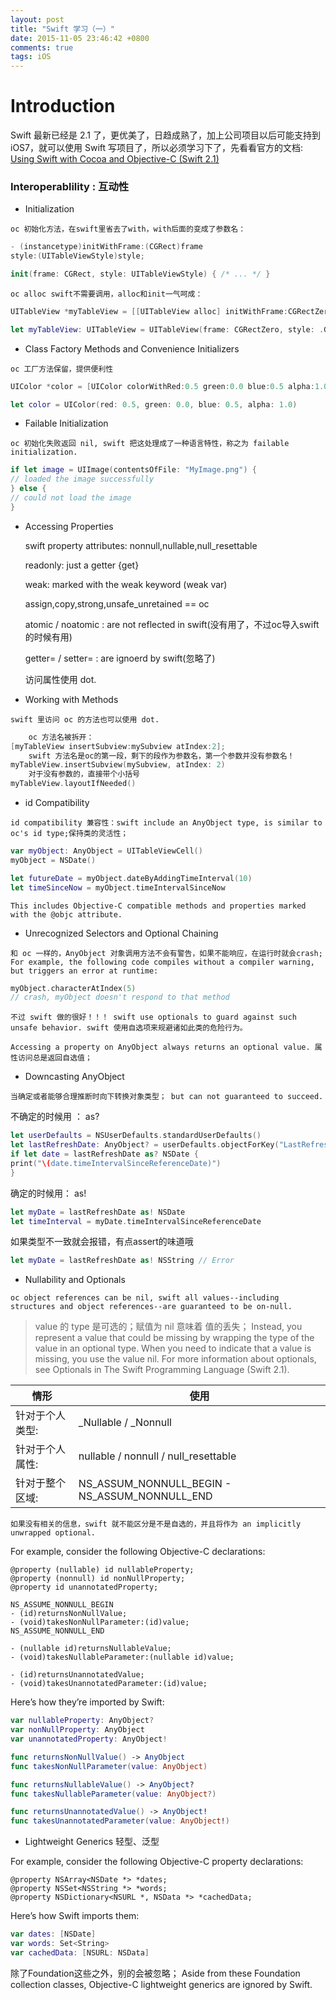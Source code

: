 ```yaml
---
layout: post
title: "Swift 学习（一）"
date: 2015-11-05 23:46:42 +0800
comments: true
tags: iOS
---
```


Introduction
============

Swift 最新已经是 2.1 了，更优美了，日趋成熟了，加上公司项目以后可能支持到 iOS7，就可以使用 Swift 写项目了，所以必须学习下了，先看看官方的文档:     
 [Using Swift with Cocoa and Objective-C (Swift 2.1)](https://developer.apple.com/library/ios/documentation/Swift/Conceptual/BuildingCocoaApps/index.html#//apple_ref/doc/uid/TP40014216-CH2-ID0)

### Interoperablility : 互动性

- Initialization

`oc 初始化方法，在swift里省去了with，with后面的变成了参数名：`

```swift
- (instancetype)initWithFrame:(CGRect)frame
style:(UITableViewStyle)style;

init(frame: CGRect, style: UITableViewStyle) { /* ... */ }
```

`oc alloc swift不需要调用，alloc和init一气呵成：`

```swift
UITableView *myTableView = [[UITableView alloc] initWithFrame:CGRectZero style:UITableViewStyleGrouped];

let myTableView: UITableView = UITableView(frame: CGRectZero, style: .Grouped)
```

- Class Factory Methods and Convenience Initializers

`oc 工厂方法保留，提供便利性`

```swift
UIColor *color = [UIColor colorWithRed:0.5 green:0.0 blue:0.5 alpha:1.0];

let color = UIColor(red: 0.5, green: 0.0, blue: 0.5, alpha: 1.0)
```
<!--more-->
- Failable Initialization

`oc 初始化失败返回 nil, swift 把这处理成了一种语言特性，称之为 failable initialization.`

```swift
if let image = UIImage(contentsOfFile: "MyImage.png") {
// loaded the image successfully
} else {
// could not load the image
}
```
- Accessing Properties

	swift property attributes: nonnull,nullable,null_resettable

	readonly: just a getter {get}

	weak: marked with the weak keyword (weak var)

	assign,copy,strong,unsafe_unretained == oc

	atomic / noatomic : are not reflected in swift(没有用了，不过oc导入swift的时候有用)

	getter= / setter= : are ignoerd by swift(忽略了)

	访问属性使用 dot.
- Working with Methods

`swift 里访问 oc 的方法也可以使用 dot.`

```swift
	oc 方法名被拆开：
[myTableView insertSubview:mySubview atIndex:2];
	swift 方法名是oc的第一段，剩下的段作为参数名，第一个参数并没有参数名！
myTableView.insertSubview(mySubview, atIndex: 2)
	对于没有参数的，直接带个小括号
myTableView.layoutIfNeeded()
```
- id Compatibility

`id compatibility 兼容性：swift include an AnyObject type, is similar to oc's id type;保持类的灵活性；`

```swift
var myObject: AnyObject = UITableViewCell()
myObject = NSDate()

let futureDate = myObject.dateByAddingTimeInterval(10)
let timeSinceNow = myObject.timeIntervalSinceNow
```

`This includes Objective-C compatible methods and properties marked with the @objc attribute.`

- Unrecognized Selectors and Optional Chaining

`和 oc 一样的，AnyObject 对象调用方法不会有警告，如果不能响应，在运行时就会crash;
For example, the following code compiles without a compiler warning, but triggers an error at runtime:`

```swift
myObject.characterAtIndex(5)
// crash, myObject doesn't respond to that method
```

`不过 swift 做的很好！！！
swift use optionals to guard against such unsafe behavior.
swift 使用自选项来规避诸如此类的危险行为。`

`Accessing a property on AnyObject always returns an optional value.
属性访问总是返回自选值；`

- Downcasting AnyObject

`当确定或者能够合理推断时向下转换对象类型；
but can not guaranteed to succeed.`

不确定的时候用 ： as?
```swift
let userDefaults = NSUserDefaults.standardUserDefaults()
let lastRefreshDate: AnyObject? = userDefaults.objectForKey("LastRefreshDate")
if let date = lastRefreshDate as? NSDate {
print("\(date.timeIntervalSinceReferenceDate)")
}
```

确定的时候用： as!
```swift
let myDate = lastRefreshDate as! NSDate
let timeInterval = myDate.timeIntervalSinceReferenceDate
```

如果类型不一致就会报错，有点assert的味道哦
```swift
let myDate = lastRefreshDate as! NSString // Error
```

- Nullability and Optionals

`oc object references can be nil,
swift all values--including structures and object references--are guaranteed to be on-null.`

>value 的 type 是可选的；赋值为 nil 意味着 值的丢失；
Instead, you represent a value that could be missing by wrapping the type of the value in an optional type. When you need to indicate that a value is missing, you use the value nil. For more information about optionals, see Optionals in The Swift Programming Language (Swift 2.1).


| 情形    |   使用    |
|--------|----------|
|针对于个人类型:| _Nullable / _Nonnull |
|针对于个人属性:| nullable / nonnull / null_resettable |
|针对于整个区域:| NS_ASSUM_NONNULL_BEGIN - NS_ASSUM_NONNULL_END |

`如果没有相关的信息，swift 就不能区分是不是自选的，并且将作为 an implicitly unwrapped optional.`

For example, consider the following Objective-C declarations:

```objc
@property (nullable) id nullableProperty;
@property (nonnull) id nonNullProperty;
@property id unannotatedProperty;

NS_ASSUME_NONNULL_BEGIN
- (id)returnsNonNullValue;
- (void)takesNonNullParameter:(id)value;
NS_ASSUME_NONNULL_END

- (nullable id)returnsNullableValue;
- (void)takesNullableParameter:(nullable id)value;

- (id)returnsUnannotatedValue;
- (void)takesUnannotatedParameter:(id)value;
```

Here’s how they’re imported by Swift:

```swift
var nullableProperty: AnyObject?
var nonNullProperty: AnyObject
var unannotatedProperty: AnyObject!

func returnsNonNullValue() -> AnyObject
func takesNonNullParameter(value: AnyObject)

func returnsNullableValue() -> AnyObject?
func takesNullableParameter(value: AnyObject?)

func returnsUnannotatedValue() -> AnyObject!
func takesUnannotatedParameter(value: AnyObject!)
```
- Lightweight Generics 轻型、泛型

For example, consider the following Objective-C property declarations:

```objc
@property NSArray<NSDate *> *dates;
@property NSSet<NSString *> *words;
@property NSDictionary<NSURL *, NSData *> *cachedData;
```
Here’s how Swift imports them:

```swift
var dates: [NSDate]
var words: Set<String>
var cachedData: [NSURL: NSData]
```
除了Foundation这些之外，别的会被忽略；
Aside from these Foundation collection classes, Objective-C lightweight generics are ignored by Swift.
